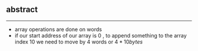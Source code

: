 ## abstract 
--- 
-  array operations are done on words 
- if our start address of our array is 0 , to append something to the array index 10 we need to move by 4 words or $4 * 10 bytes$

